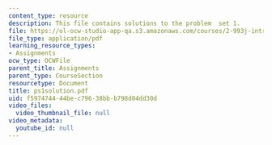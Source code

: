 ```yaml
---
content_type: resource
description: This file contains solutions to the problem  set 1.
file: https://ol-ocw-studio-app-qa.s3.amazonaws.com/courses/2-993j-introduction-to-numerical-analysis-for-engineering-13-002j-spring-2005/f597474444bec79638bbb798d04dd30d_ps1solution.pdf
file_type: application/pdf
learning_resource_types:
- Assignments
ocw_type: OCWFile
parent_title: Assignments
parent_type: CourseSection
resourcetype: Document
title: ps1solution.pdf
uid: f5974744-44be-c796-38bb-b798d04dd30d
video_files:
  video_thumbnail_file: null
video_metadata:
  youtube_id: null
---
```

